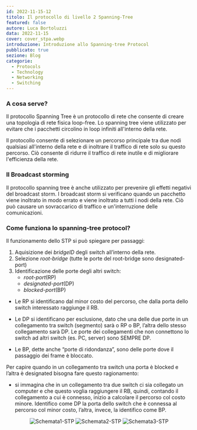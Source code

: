 ```yaml
---
id: 2022-11-15-12
titolo: Il protocollo di livello 2 Spanning-Tree
featured: false
autore: Luca Bortoluzzi
data: 2022-11-15
cover: cover_stpa.webp
introduzione: Introduzione allo Spanning-tree Protocol
pubblicato: true
sezione: Blog
categorie:
  - Protocols
  - Technology
  - Networking
  - Switching
---
```




### A cosa serve?

Il protocollo Spanning Tree è un protocollo di rete che consente di creare una topologia di rete fisica loop-free. Lo spanning tree viene utilizzato per 
evitare che i pacchetti circolino in loop infiniti all&#39;interno della rete. 

Il protocollo consente di selezionare un percorso principale tra due nodi 
qualsiasi all&#39;interno della rete e di inoltrare il traffico di rete solo su questo percorso. Ciò consente di ridurre il traffico di rete inutile e di 
migliorare l&#39;efficienza della rete.


### Il Broadcast storming


Il protocollo spanning tree è anche utilizzato per prevenire gli effetti negativi del broadcast storm. I broadcast storm 
si verificano quando un pacchetto viene inoltrato in modo errato e viene inoltrato a tutti i nodi della rete. Ciò può causare 
un sovraccarico di traffico e un&#39;interruzione delle comunicazioni.


### Come funziona lo spanning-tree protocol?

Il funzionamento dello STP si può spiegare per passaggi:

1. Aquisizione dei *bridgeID* degli switch all’interno della rete.
2. Selezione *root-bridge* (tutte le porte del root-bridge sono designated-
port)
3. Identificazione delle porte degli altri switch: 
   - *root-port*(RP) 
   - *designated-port*(DP)
   - *blocked-port*(BP)

- Le RP si identificano dal minor costo del percorso, che dalla porta dello switch interessato raggiunge il RB.


- Le DP si identificano per esclusione, dato che una delle due porte in un collegamento tra switch (segmento) sarà o RP o BP, l’altra
dello stesso collegamento sarà DP. Le porte dei collegamenti che non connettono lo switch ad altri switch
(es. PC, server) sono SEMPRE DP.


- Le BP, dette anche “porte di ridondanza”, sono delle porte dove il passaggio dei frame è bloccato. 

Per capire quando in
un collegamento tra switch una porta è blocked e l’altra è designated bisogna fare questo ragionamento: 

- si immagina che in un collegamento tra due switch ci sia collegato un computer e che questo voglia raggiungere il RB, quindi,
contando il collegamento a cui è connesso, inizio a calcolare il percorso col costo minore. Identifico come DP la
porta dello switch che è connessa al percorso col minor costo, l’altra, invece, la identifico come BP.


<center>
  <img src="/img/posts/il-protocollo-di-livello-2-spanning-tree/schermata1a.webp" alt="Schemata1-STP"/>


  <img src="/img/posts/il-protocollo-di-livello-2-spanning-tree/schermata2a.webp" alt="Schemata2-STP"/>


  <img src="/img/posts/il-protocollo-di-livello-2-spanning-tree/schermata3a.webp" alt="Schemata3-STP"/>
</center>

